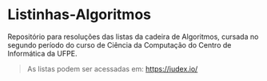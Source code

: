 # Listinhas-Algoritmos
Repositório para resoluções das listas da cadeira de Algoritmos, cursada no segundo período do curso de Ciência da Computação do Centro de Informática da UFPE.

> As listas podem ser acessadas em: https://iudex.io/
